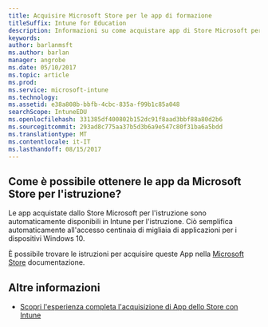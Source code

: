 ```yaml
---
title: Acquisire Microsoft Store per le app di formazione
titleSuffix: Intune for Education
description: Informazioni su come acquistare app di Store Microsoft per l'istruzione.
keywords: 
author: barlanmsft
ms.author: barlan
manager: angrobe
ms.date: 05/10/2017
ms.topic: article
ms.prod: 
ms.service: microsoft-intune
ms.technology: 
ms.assetid: e38a808b-bbfb-4cbc-835a-f99b1c85a048
searchScope: IntuneEDU
ms.openlocfilehash: 331385df400802b152dc91f8aad3bbf88a80d2b6
ms.sourcegitcommit: 293ad8c775aa37b5d3b6a9e547c80f31ba6a5bdd
ms.translationtype: MT
ms.contentlocale: it-IT
ms.lasthandoff: 08/15/2017
---
```

## <a name="how-do-i-acquire-apps-from-the-microsoft-store-for-education"></a>Come è possibile ottenere le app da Microsoft Store per l'istruzione?

Le app acquistate dallo Store Microsoft per l'istruzione sono automaticamente disponibili in Intune per l'istruzione. Ciò semplifica automaticamente all'accesso centinaia di migliaia di applicazioni per i dispositivi Windows 10.

È possibile trovare le istruzioni per acquisire queste App nella [Microsoft Store](https://docs.microsoft.com/microsoft-store/acquire-apps-windows-store-for-business#acquire-apps) documentazione.

## <a name="find-out-more"></a>Altre informazioni

- [Scopri l'esperienza completa l'acquisizione di App dello Store con Intune](https://docs.microsoft.com/intune/deploy-use/manage-apps-you-purchased-from-the-windows-store-for-business-with-microsoft-intune)
